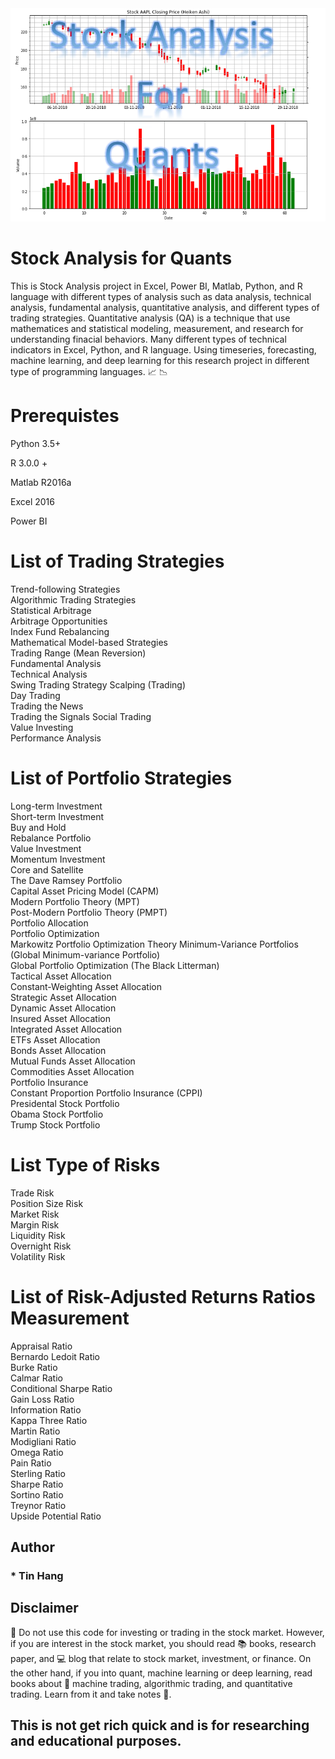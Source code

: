 <img src="TitleQuants.PNG">

# Stock Analysis for Quants  
This is Stock Analysis project in Excel, Power BI, Matlab, Python, and R language with different types of analysis such as data analysis, technical analysis, fundamental analysis, quantitative analysis, and different types of trading strategies. Quantitative analysis (QA) is a technique that use mathematices and statistical modeling, measurement, and research for understanding finacial behaviors. Many different types of technical indicators in Excel, Python, and R language. Using timeseries, forecasting, machine learning, and deep learning for this research project in different type of programming languages. :chart_with_upwards_trend: :chart_with_downwards_trend:

# Prerequistes
Python 3.5+    

R 3.0.0 +  

Matlab R2016a    

Excel 2016   

Power BI  

# List of Trading Strategies  
Trend-following Strategies  
Algorithmic Trading Strategies  
Statistical Arbitrage  
Arbitrage Opportunities  
Index Fund Rebalancing  
Mathematical Model-based Strategies  
Trading Range (Mean Reversion)  
Fundamental Analysis  
Technical Analysis  
Swing Trading Strategy
Scalping (Trading)  
Day Trading    
Trading the News  
Trading the Signals 
Social Trading   
Value Investing  
Performance Analysis  

# List of Portfolio Strategies
Long-term Investment  
Short-term Investment  
Buy and Hold  
Rebalance Portfolio  
Value Investment  
Momentum Investment  
Core and Satellite  
The Dave Ramsey Portfolio  
Capital Asset Pricing Model (CAPM)  
Modern Portfolio Theory (MPT)  
Post-Modern Portfolio Theory (PMPT)  
Portfolio Allocation    
Portfolio Optimization    
Markowitz Portfolio Optimization Theory 
Minimum-Variance Portfolios (Global Minimum-variance Portfolio)  
Global Portfolio Optimization (The Black Litterman)    
Tactical Asset Allocation  
Constant-Weighting Asset Allocation  
Strategic Asset Allocation  
Dynamic Asset Allocation  
Insured Asset Allocation  
Integrated Asset Allocation  
ETFs Asset Allocation  
Bonds Asset Allocation  
Mutual Funds Asset Allocation  
Commodities Asset Allocation   
Portfolio Insurance  
Constant Proportion Portfolio Insurance (CPPI)   
Presidental Stock Portfolio  
Obama Stock Portfolio  
Trump Stock Portfolio  

# List Type of Risks  
Trade Risk  
Position Size Risk    
Market Risk  
Margin Risk  
Liquidity Risk  
Overnight Risk  
Volatility Risk  

# List of Risk-Adjusted Returns Ratios Measurement   
Appraisal Ratio  
Bernardo Ledoit Ratio  
Burke Ratio  
Calmar Ratio  
Conditional Sharpe Ratio  
Gain Loss Ratio  
Information Ratio  
Kappa Three Ratio  
Martin Ratio  
Modigliani Ratio  
Omega Ratio  
Pain Ratio  
Sterling Ratio  
Sharpe Ratio  
Sortino Ratio  
Treynor Ratio   
Upside Potential Ratio  

## Author  
### * Tin Hang

## Disclaimer
&#x1F53B; Do not use this code for investing or trading in the stock market. However, if you are interest in the stock market, you should read :books: books, research paper, and :computer: blog that relate to stock market, investment, or finance. On the other hand, if you into quant, machine learning or deep learning, read books about &#x1F4D8; machine trading, algorithmic trading, and quantitative trading. Learn from it and take notes :notebook:.

## This is not get rich quick and is for researching and educational purposes.
